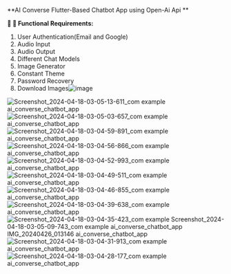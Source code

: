 **AI Converse Flutter-Based Chatbot App using Open-Ai Api **

**🚀 🚀 Functional Requirements:**
1. User Authentication(Email and Google)
2. Audio Input
3. Audio Output
4. Different Chat Models
5. Image Generator
6. Constant Theme
7. Password Recovery
8. Download Images![image](https://github.com/Ahmed-latif/Ai-Converse/assets/105422581/cd828e58-121f-4402-913b-084132210e9f)



![Screenshot_2024-04-18-03-05-13-611_com example ai_converse_chatbot_app](https://github.com/Ahmed-latif/Ai-Converse/assets/105422581/7a02fc1c-740f-4360-acc5-30aafb3a7e90)
![Screenshot_2024-04-18-03-05-03-657_com example ai_converse_chatbot_app](https://github.com/Ahmed-latif/Ai-Converse/assets/105422581/90400a32-34b1-4485-8152-6aa20f348d66)
![Screenshot_2024-04-18-03-04-59-891_com example ai_converse_chatbot_app](https://github.com/Ahmed-latif/Ai-Converse/assets/105422581/ca78afcf-8d91-4911-9950-51ee913dc376)
![Screenshot_2024-04-18-03-04-56-866_com example ai_converse_chatbot_app](https://github.com/Ahmed-latif/Ai-Converse/assets/105422581/d12a4e22-0f3f-424a-992e-5d931a5146c9)
![Screenshot_2024-04-18-03-04-52-993_com example ai_converse_chatbot_app](https://github.com/Ahmed-latif/Ai-Converse/assets/105422581/e7aa0a93-bd6a-4d69-b7e8-f4c6185b6890)
![Screenshot_2024-04-18-03-04-49-511_com example ai_converse_chatbot_app](https://github.com/Ahmed-latif/Ai-Converse/assets/105422581/2bd528cd-e238-4555-b16d-982d69fb0969)
![Screenshot_2024-04-18-03-04-46-855_com example ai_converse_chatbot_app](https://github.com/Ahmed-latif/Ai-Converse/assets/105422581/27e3c663-6d2e-471d-ab79-6827131ae62d)
![Screenshot_2024-04-18-03-04-39-638_com example ai_converse_chatbot_app](https://github.com/Ahmed-latif/Ai-Converse/assets/105422581/3ca4ae27-ebac-4964-af46-a27678b19e01)
![Screenshot_2024-04-18-03-04-35-423_com example ![Screenshot_2024-04-18-03-05-09-743_com example ai_converse_chatbot_app](https://github.com/Ahmed-latif/Ai-Converse/assets/105422581/f74f4fbc-8d4d-4bcb-a82f-64ea504e1288)
![IMG_20240426_013146](https://github.com/Ahmed-latif/Ai-Converse/assets/105422581/55f939b4-3a70-493f-8960-6901b9bd1118)
ai_converse_chatbot_app](https://github.com/Ahmed-latif/Ai-Converse/assets/105422581/12fa11cc-97c3-43cd-9b4f-2826af754b9f)
![Screenshot_2024-04-18-03-04-31-913_com example ai_converse_chatbot_app](https://github.com/Ahmed-latif/Ai-Converse/assets/105422581/3f3f490b-cfef-4600-95e2-f81605f4f401)
![Screenshot_2024-04-18-03-04-28-177_com example ai_converse_chatbot_app](https://github.com/Ahmed-latif/Ai-Converse/assets/105422581/09b0e649-3388-40cc-ae2c-02a7e9eef564)
